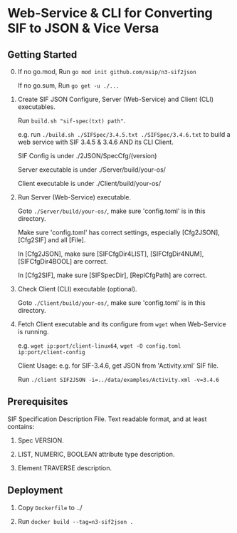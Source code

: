# Web-Service & CLI for Converting SIF to JSON & Vice Versa

## Getting Started

0. If no go.mod, Run `go mod init github.com/nsip/n3-sif2json`
  
    If no go.sum, Run `go get -u ./...`

1. Create SIF JSON Configure, Server (Web-Service) and Client (CLI) executables.
  
    Run `build.sh "sif-spec(txt) path"`.  
  
    e.g. run `./build.sh ./SIFSpec/3.4.5.txt ./SIFSpec/3.4.6.txt` to build a web service with SIF 3.4.5 & 3.4.6 AND its CLI Client.

    SIF Config is under ./2JSON/SpecCfg/(version)

    Server executable is under ./Server/build/your-os/

    Client executable is under ./Client/build/your-os/

2. Run Server (Web-Service) executable.

    Goto `./Server/build/your-os/`, make sure 'config.toml' is in this directory.

    Make sure 'config.toml' has correct settings, especially [Cfg2JSON], [Cfg2SIF] and all [File].

    In [Cfg2JSON], make sure [SIFCfgDir4LIST], [SIFCfgDir4NUM], [SIFCfgDir4BOOL] are correct.

    In [Cfg2SIF], make sure [SIFSpecDir], [ReplCfgPath] are correct.
  
3. Check Client (CLI) executable (optional).

    Goto `./Client/build/your-os/`, make sure 'config.toml' is in this directory.

4. Fetch Client executable and its configure from `wget` when Web-Service is running. 

    e.g. `wget ip:port/client-linux64`, `wget -O config.toml ip:port/client-config`

    Client Usage: e.g. for SIF-3.4.6, get JSON from 'Activity.xml' SIF file.

    Run `./client SIF2JSON -i=../data/examples/Activity.xml -v=3.4.6`

## Prerequisites

SIF Specification Description File. Text readable format, and at least contains:

   1. Spec VERSION.

   2. LIST, NUMERIC, BOOLEAN attribute type description.
  
   3. Element TRAVERSE description.

## Deployment

   1. Copy `Dockerfile` to ../

   2. Run `docker build --tag=n3-sif2json .`
